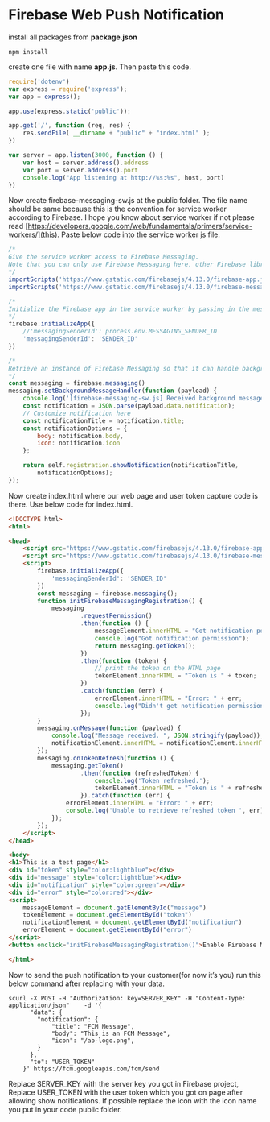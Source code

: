 # Firebase Web Push Notification
install all packages from <b>package.json</b>

```npm install```

create one file with name <b>app.js</b>. Then paste this code.

```js
require('dotenv')
var express = require('express');
var app = express();

app.use(express.static('public'));

app.get('/', function (req, res) {
	res.sendFile( __dirname + "public" + "index.html" );
})

var server = app.listen(3000, function () {
	var host = server.address().address
	var port = server.address().port
	console.log("App listening at http://%s:%s", host, port)
})
```
Now create firebase-messaging-sw.js at the public folder. The file name should be same because this is the convention for service worker according to Firebase. 
I hope you know about service worker if not please read [https://developers.google.com/web/fundamentals/primers/service-workers/](this). 
Paste below code into the service worker js file.

```js
/*
Give the service worker access to Firebase Messaging.
Note that you can only use Firebase Messaging here, other Firebase libraries are not available in the service worker.
*/
importScripts('https://www.gstatic.com/firebasejs/4.13.0/firebase-app.js')
importScripts('https://www.gstatic.com/firebasejs/4.13.0/firebase-messaging.js')

/*
Initialize the Firebase app in the service worker by passing in the messagingSenderId.
*/
firebase.initializeApp({
    //'messagingSenderId': process.env.MESSAGING_SENDER_ID
    'messagingSenderId': 'SENDER_ID'
})

/*
Retrieve an instance of Firebase Messaging so that it can handle background messages.
*/
const messaging = firebase.messaging()
messaging.setBackgroundMessageHandler(function (payload) {
    console.log('[firebase-messaging-sw.js] Received background message ', payload);
    const notification = JSON.parse(payload.data.notification);
    // Customize notification here
    const notificationTitle = notification.title;
    const notificationOptions = {
        body: notification.body,
        icon: notification.icon
    };

    return self.registration.showNotification(notificationTitle,
        notificationOptions);
});

```

Now create index.html where our web page and user token capture code is there. Use below code for index.html.

```html
<!DOCTYPE html>
<html>

<head>
	<script src="https://www.gstatic.com/firebasejs/4.13.0/firebase-app.js"></script>
	<script src="https://www.gstatic.com/firebasejs/4.13.0/firebase-messaging.js"></script>
	<script>
		firebase.initializeApp({
			'messagingSenderId': 'SENDER_ID'
		})
		const messaging = firebase.messaging();
		function initFirebaseMessagingRegistration() {
			messaging
					.requestPermission()
					.then(function () {
						messageElement.innerHTML = "Got notification permission";
						console.log("Got notification permission");
						return messaging.getToken();
					})
					.then(function (token) {
						// print the token on the HTML page
						tokenElement.innerHTML = "Token is " + token;
					})
					.catch(function (err) {
						errorElement.innerHTML = "Error: " + err;
						console.log("Didn't get notification permission", err);
					});
		}
		messaging.onMessage(function (payload) {
			console.log("Message received. ", JSON.stringify(payload));
			notificationElement.innerHTML = notificationElement.innerHTML + " " + payload.data.notification;
		});
		messaging.onTokenRefresh(function () {
			messaging.getToken()
					.then(function (refreshedToken) {
						console.log('Token refreshed.');
						tokenElement.innerHTML = "Token is " + refreshedToken;
					}).catch(function (err) {
				errorElement.innerHTML = "Error: " + err;
				console.log('Unable to retrieve refreshed token ', err);
			});
		});
	</script>
</head>

<body>
<h1>This is a test page</h1>
<div id="token" style="color:lightblue"></div>
<div id="message" style="color:lightblue"></div>
<div id="notification" style="color:green"></div>
<div id="error" style="color:red"></div>
<script>
	messageElement = document.getElementById("message")
	tokenElement = document.getElementById("token")
	notificationElement = document.getElementById("notification")
	errorElement = document.getElementById("error")
</script>
<button onclick="initFirebaseMessagingRegistration()">Enable Firebase Messaging</button>

</html>
```

Now to send the push notification to your customer(for now it’s you) run this below command after replacing with your data.

```
scurl -X POST -H "Authorization: key=SERVER_KEY" -H "Content-Type: application/json"    -d '{
      "data": {
        "notification": {
            "title": "FCM Message",
            "body": "This is an FCM Message",
            "icon": "/ab-logo.png",
        }
      },
      "to": "USER_TOKEN"
    }' https://fcm.googleapis.com/fcm/send
```

Replace SERVER_KEY with the server key you got in Firebase project, Replace USER_TOKEN with the user token which you got on page after allowing show notifications. If possible replace the icon with the icon name you put in your code public folder.
